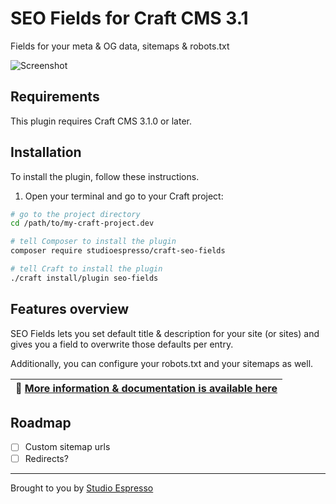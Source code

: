 # SEO Fields for Craft CMS 3.1

Fields for your meta & OG data, sitemaps & robots.txt

![Screenshot](https://www.studioespresso.co/resources/seofields/banner.png)

## Requirements

This plugin requires Craft CMS 3.1.0 or later.

## Installation

To install the plugin, follow these instructions.

1. Open your terminal and go to your Craft project:

```bash
# go to the project directory
cd /path/to/my-craft-project.dev

# tell Composer to install the plugin
composer require studioespresso/craft-seo-fields

# tell Craft to install the plugin
./craft install/plugin seo-fields
```

## Features overview

SEO Fields lets you set default title & description for your site (or sites) and gives you a field to overwrite those defaults per entry.

Additionally, you can configure your robots.txt and your sitemaps as well.



| 📑 [More information & documentation is available here](https://studioespresso.github.io/craft-seo-fields/) |
| --- |

## Roadmap

- [ ] Custom sitemap urls
- [ ] Redirects?

---
Brought to you by [Studio Espresso](https://studioespresso.co)
